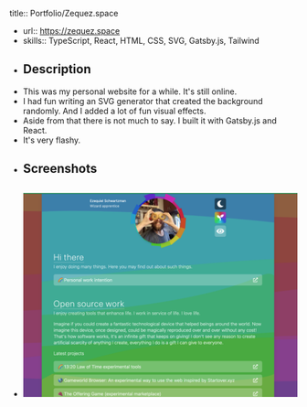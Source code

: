 title:: Portfolio/Zequez.space

- url:: https://zequez.space
- skills:: TypeScript, React, HTML, CSS, SVG, Gatsby.js, Tailwind
- ## Description
- This was my personal website for a while. It's still online.
- I had fun writing an SVG generator that created the background randomly. And I added a lot of fun visual effects.
- Aside from that there is not much to say. I built it with Gatsby.js and React.
- It's very flashy.
- ## Screenshots
- ![Screen Shot 2023-03-20 at 19.37.54.png](../assets/Screen_Shot_2023-03-20_at_19.37.54_1679352043928_0.png)
	-
